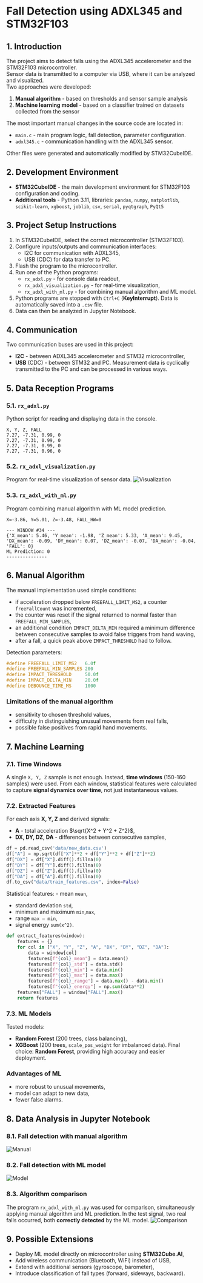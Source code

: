 # Fall Detection using ADXL345 and STM32F103

## 1. Introduction

The project aims to detect falls using the ADXL345 accelerometer and the
STM32F103 microcontroller.\
Sensor data is transmitted to a computer via USB, where it can be
analyzed and visualized.\
Two approaches were developed: 
1. **Manual algorithm** - based on thresholds and sensor sample analysis
2. **Machine learning model** - based on a classifier trained on datasets collected from the sensor

The most important manual changes in the source code are located in: 
- `main.c` - main program logic, fall detection, parameter configuration. 
- `adxl345.c` - communication handling with the ADXL345 sensor.

Other files were generated and automatically modified by STM32CubeIDE.

## 2. Development Environment

- **STM32CubeIDE** - the main development environment for STM32F103 configuration and coding.
- **Additional tools** - Python 3.11, libraries: `pandas`, `numpy`, `matplotlib`, `scikit-learn`, `xgboost`, `joblib`, `csv`, `serial`, `pyqtgraph`, `PyQt5`

## 3. Project Setup Instructions

1.  In STM32CubeIDE, select the correct microcontroller (STM32F103).
2.  Configure inputs/outputs and communication interfaces:
    -   I2C for communication with ADXL345,
    -   USB (CDC) for data transfer to PC.
3.  Flash the program to the microcontroller.
4.  Run one of the Python programs:
    -   `rx_adxl.py` - for console data readout,
    -   `rx_adxl_visualization.py` - for real-time visualization,
    -   `rx_adxl_with_ml.py` - for combining manual algorithm and ML
        model.
5.  Python programs are stopped with `Ctrl+C` (**KeyInterrupt**). Data is automatically saved into a `.csv` file.
6.  Data can then be analyzed in Jupyter Notebook.

## 4. Communication

Two communication buses are used in this project: 
- **I2C** - between ADXL345 accelerometer and STM32 microcontroller,
- **USB** (CDC) - between STM32 and PC. Measurement data is cyclically transmitted to the PC and can be processed in various ways.

## 5. Data Reception Programs

### 5.1. `rx_adxl.py`

Python script for reading and displaying data in the console.

``` text
X, Y, Z, FALL
7.27, -7.31, 0.99, 0
7.27, -7.31, 0.99, 0
7.27, -7.31, 0.99, 0
7.27, -7.31, 0.96, 0
```

### 5.2. `rx_adxl_visualization.py`

Program for real-time visualization of sensor data.
![Visualization](Plots/vis.png)
### 5.3. `rx_adxl_with_ml.py` 
Program combining manual algorithm with ML model prediction.

``` text
X=-3.86, Y=5.01, Z=-3.48, FALL_HW=0

--- WINDOW #34 ---
{'X_mean': 5.46, 'Y_mean': -1.98, 'Z_mean': 5.33, 'A_mean': 9.45, 'DX_mean': -0.09, 'DY_mean': 0.07, 'DZ_mean': -0.07, 'DA_mean': -0.04, 'FALL': 0}
ML Prediction: 0
---------------
```

## 6. Manual Algorithm

The manual implementation used simple conditions: 
- if acceleration dropped below `FREEFALL_LIMIT_MS2`, a counter `freeFallCount` was
incremented,
- the counter was reset if the signal returned to normal faster than `FREEFALL_MIN_SAMPLES`,
- an additional condition `IMPACT_DELTA_MIN` required a minimum difference between consecutive samples to avoid false triggers from hand waving,
- after a fall, a quick peak above `IMPACT_THRESHOLD` had to follow.

Detection parameters:
``` c
#define FREEFALL_LIMIT_MS2   6.0f
#define FREEFALL_MIN_SAMPLES 200
#define IMPACT_THRESHOLD     50.0f
#define IMPACT_DELTA_MIN     20.0f
#define DEBOUNCE_TIME_MS     1000
```

### Limitations of the manual algorithm

-   sensitivity to chosen threshold values,
-   difficulty in distinguishing unusual movements from real falls,
-   possible false positives from rapid hand movements.

## 7. Machine Learning

### 7.1. Time Windows

A single `X, Y, Z` sample is not enough. Instead, **time windows** (150-160 samples) were used. From each window, statistical features were calculated to capture **signal dynamics over time**, not just instantaneous values.

### 7.2. Extracted Features

For each axis **X, Y, Z** and derived signals: 
- **A** - total acceleration $\sqrt{X^2 + Y^2 + Z^2}$,
- **DX, DY, DZ, DA** - differences between consecutive samples,

``` python
df = pd.read_csv('data/new_data.csv')
df["A"] = np.sqrt(df["X"]**2 + df["Y"]**2 + df["Z"]**2)
df["DX"] = df["X"].diff().fillna(0)
df["DY"] = df["Y"].diff().fillna(0)
df["DZ"] = df["Z"].diff().fillna(0)
df["DA"] = df["A"].diff().fillna(0)
df.to_csv("data/train_features.csv", index=False)
```

Statistical features: - mean `mean`, 
- standard deviation `std`,
- minimum and maximum `min`,`max`,
- range `max – min`,
- signal energy `sum(x^2)`.

``` python
def extract_features(window):
    features = {}
    for col in ["X", "Y", "Z", "A", "DX", "DY", "DZ", "DA"]:
        data = window[col]
        features[f"{col}_mean"] = data.mean()
        features[f"{col}_std"] = data.std()
        features[f"{col}_min"] = data.min()
        features[f"{col}_max"] = data.max()
        features[f"{col}_range"] = data.max() - data.min()
        features[f"{col}_energy"] = np.sum(data**2)
    features["FALL"] = window["FALL"].max()
    return features
```

### 7.3. ML Models

Tested models: 
- **Random Forest** (200 trees, class balancing),
- **XGBoost** (200 trees, `scale_pos_weight` for imbalanced data).
Final choice: **Random Forest**, providing high accuracy and easier deployment.

### Advantages of ML

-   more robust to unusual movements,
-   model can adapt to new data,
-   fewer false alarms.

## 8. Data Analysis in Jupyter Notebook

### 8.1. Fall detection with manual algorithm
![Manual](Plots/manual.png)
### 8.2. Fall detection with ML model
![Model](Plots/model.png)
### 8.3. Algorithm comparison 
The program `rx_adxl_with_ml.py` was used for comparison, simultaneously applying manual algorithm and ML prediction. In the test signal, two real falls occurred, both **correctly detected** by the ML model.
![Comparison](Plots/modelvsmanual.png)

## 9. Possible Extensions

-   Deploy ML model directly on microcontroller using **STM32Cube.AI**,
-   Add wireless communication (Bluetooth, WiFi) instead of USB,
-   Extend with additional sensors (gyroscope, barometer),
-   Introduce classification of fall types (forward, sideways,
    backward).
